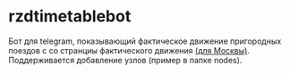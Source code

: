 # rzdtimetablebot

Бот для telegram, показывающий фактическое движение пригородных поездов с со странциы фактического движения [(для Москвы)](http://pass.rzd.ru/timetable/public/ru?STRUCTURE_ID=704&layer_id=5364&refererLayerId=5366&SU_NODE_ID=19). Поддерживается добавление узлов (пример в папке nodes).
